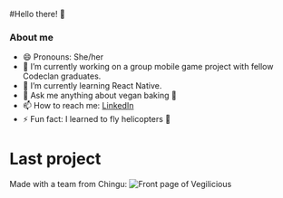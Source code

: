 #Hello there! 🥰

### About me

- 😄 Pronouns: She/her
- 🔭 I’m currently working on a group mobile game project with fellow Codeclan graduates.
- 🌱 I’m currently learning React Native.
- 💬 Ask me anything about vegan baking 🧁
- 📫 How to reach me: [LinkedIn](https://www.linkedin.com/in/beckyentwistle/)
- ⚡ Fun fact: I learned to fly helicopters 🚁

# Last project
Made with a team from Chingu:
![Front page of Vegilicious](https://github.com/chingu-voyages/v46-tier3-team-33/blob/main/userdesign/vegelicious_screen.png)
